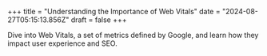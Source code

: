 +++
title = "Understanding the Importance of Web Vitals"
date = "2024-08-27T05:15:13.856Z"
draft = false
+++

  Dive into Web Vitals, a set of metrics defined by Google, and learn how they impact user experience and SEO.
        